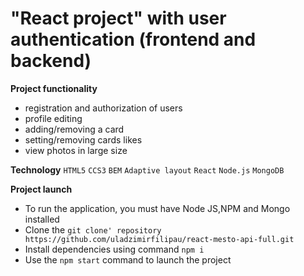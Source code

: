 # **"React project" with user authentication (frontend and backend)**

**Project functionality**
- registration and authorization of users
- profile editing
- adding/removing a card
- setting/removing cards likes
- view photos in large size

**Technology**
`HTML5` `CCS3` `BEM` `Adaptive layout` `React` `Node.js` `MongoDB`

**Project launch**
- To run the application, you must have Node JS,NPM and Mongo installed
- Clone the `git clone' repository https://github.com/uladzimirfilipau/react-mesto-api-full.git `
- Install dependencies using command `npm i`
- Use the `npm start` command to launch the project
